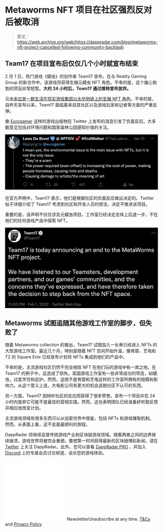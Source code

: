 # Metaworms NFT 项目在社区强烈反对后被取消

> 原文：<https://web.archive.org/web/https://dappradar.com/blog/metaworms-nft-project-cancelled-following-community-backlash>

## Team17 在项目宣布后仅仅几个小时就宣布结束

2 月 1 日，热门游戏《蠕虫》的创作者 Team17 宣布，在与 Reality Gaming Group 的新合作中，该游戏将获得生殖元蠕虫 NFT 角色。不幸的是，这个雄心勃勃的项目非常短暂。**大约 24 小时后，Team17 通过推特宣布放弃。**

元虫[本应是一群生活在现实游戏集团以太坊侧链上的生殖 NFT 角色](https://web.archive.org/web/20230121164807/https://dappradar.com/blog/worms-nft-collectibles-team17-announcement)。不幸的是，自昨天宣布以来，Team17 面临着来自其社区以及游戏玩家和记者等方面的严重反弹。

像 [Eurogamer](https://web.archive.org/web/20230121164807/https://twitter.com/eurogamer/status/1488118947329331203) 这样的游戏出版物在 Twitter 上发布的消息引发了负面反应。大多数意见包括对环境问题和国家森林公园感知价值的关注。

![](img/e9f3474f93e4f805fd30547d66bf68d4.png)

在官方声明中，Team17 表示，他们是根据社区的负面反应做出决定的。Twitter 帖子详细介绍了 Team17 考虑到社区和开发人员的想法，决定不推进该项目。

重要的是，该声明不仅仅涉及元蠕虫项目。工作室已经决定总体上后退一步，不在他们的任何游戏产品中探索 NFT。

![](img/784336225fea422d43511cee9ad0e8bf.png)

## Metaworms 试图追随其他游戏工作室的脚步，但失败了

随着 Metaworms collection 的推出，Team17 试图加入一长串已经进入 NFTs 的大型游戏工作室。最近几个月，特别是随着 NFT 空间开始升温，像育碧、艺电和 T2 的 Square Enix 已经宣布计划将 NFTs 集成到他们的产品中。

不幸的是，主流游戏社区仍然不完全相信 NFT 在他们玩的游戏中有一席之地。在 Team17 的例子中，这造成了损失。英国游戏工作室有一些非常成功的项目，如蠕虫，过度烹饪和庇护。然而，这绝不是育碧和艺电这样的工作室所拥有的规模和影响力。从这个意义上说，大电影公司有更大的机会逃脱社区不认可的东西。

另一方面，Team17 因倾听社区的反应而获得了很多赞誉。宣布一个项目并在 24 小时内放弃它可能不是最佳的营销实践。然而，这也表明团队已经准备好听取反馈并相应地改变计划。

主流游戏领域有很多东西可以从加密世界中借鉴，包括 NFTs 和游戏赚取机制。然而，从表面上看，这不会是最顺利的旅程。

DappRadar 将继续监督传统游戏产业和区块链游戏领域。随着两者之间的边界继续崩溃，游戏世界将被完全重塑。要想第一时间获得最新的区块链博彩新闻，请在 [Twitter](https://web.archive.org/web/20230121164807/https://twitter.com/dappradar) 上关注 DappRadar。此外，您可以查看 [DappRadar PRO](https://web.archive.org/web/20230121164807/https://dappradar.com/token/pro) ，并加入 [Discord](https://web.archive.org/web/20230121164807/https://discord.gg/4ybbssrHkm) 上的专属会员讨论频道，谈论您的游戏体验。

![](img/6d5a4a2d609c56e1a5771717e54ba759.png) NewsletterUnsubscribe at any time. [T&Cs](https://web.archive.org/web/20230121164807/https://dappradar.com/terms) and [Privacy Policy](https://web.archive.org/web/20230121164807/https://dappradar.com/privacy-policy)
